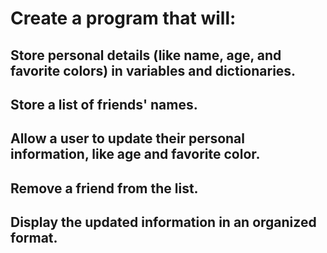 # Create a program that will:


## Store personal details (like name, age, and favorite colors) in variables and dictionaries.
## Store a list of friends' names.
## Allow a user to update their personal information, like age and favorite color.
## Remove a friend from the list.
## Display the updated information in an organized format.
